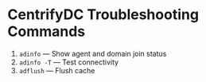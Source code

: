 # CentrifyDC Troubleshooting Commands

1. `adinfo` — Show agent and domain join status
2. `adinfo -T` — Test connectivity
3. `adflush` — Flush cache